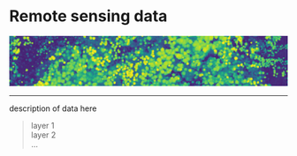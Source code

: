 # Remote sensing data


![](https://raw.githubusercontent.com/VUKOZ-OEL/bluecat-data-pool/main/docs/chm.png)

*******  

description of data here

> layer 1  
> layer 2  
> ...   



